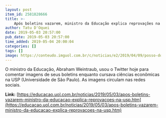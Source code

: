 ```yaml
---
layout: post
item_id: 2581828666
title: >-
    Após boletins vazarem, ministro da Educação explica reprovações na USP
author: Tatu D'Oquei
date: 2019-05-03 20:57:00
pub_date: 2019-05-03 20:57:00
time_added: 2019-05-04 20:00:04
categories: []
tags: []
image: https://conteudo.imguol.com.br/c/noticias/e2/2019/04/09/posso-do-ministro-da-educacao-abraham-weintraub-1554842676081_v2_615x300.jpg
---
```


O ministro da Educação, Abraham Weintraub, usou o Twitter hoje para comentar imagens de seus boletins enquanto cursava ciências econômicas na USP (Universidade de São Paulo). As imagens circulam nas redes sociais.

**Link:** [https://educacao.uol.com.br/noticias/2019/05/03/apos-boletins-vazarem-ministro-da-educacao-explica-reprovacoes-na-usp.htm](https://educacao.uol.com.br/noticias/2019/05/03/apos-boletins-vazarem-ministro-da-educacao-explica-reprovacoes-na-usp.htm)

